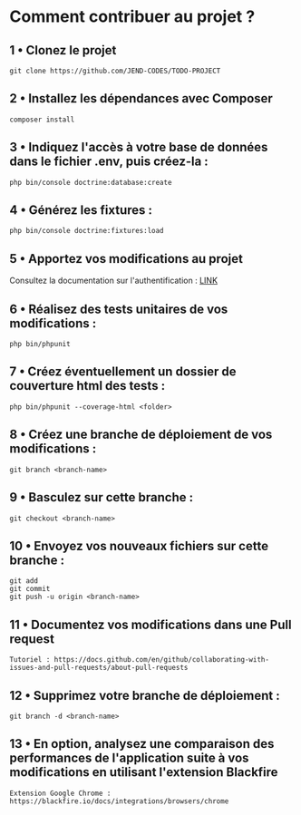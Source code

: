 # Comment contribuer au projet ?

## 1 • Clonez le projet

```text
git clone https://github.com/JEND-CODES/TODO-PROJECT
```

## 2 • Installez les dépendances avec Composer

```text
composer install
```

## 3 • Indiquez l'accès à votre base de données dans le fichier .env, puis créez-la :

```text
php bin/console doctrine:database:create
```

## 4 • Générez les fixtures :

```text
php bin/console doctrine:fixtures:load
```

## 5 • Apportez vos modifications au projet

Consultez la documentation sur l'authentification : [LINK](https://github.com/JEND-CODES/TODO-PROJECT)

## 6 • Réalisez des tests unitaires de vos modifications :

```text
php bin/phpunit
```

## 7 • Créez éventuellement un dossier de couverture html des tests :

```text
php bin/phpunit --coverage-html <folder>
```

## 8 • Créez une branche de déploiement de vos modifications : 

```text
git branch <branch-name>
```

## 9 • Basculez sur cette branche :

```text
git checkout <branch-name>
```

## 10 • Envoyez vos nouveaux fichiers sur cette branche :

```text
git add
git commit
git push -u origin <branch-name>
```

## 11 • Documentez vos modifications dans une Pull request

```text
Tutoriel : https://docs.github.com/en/github/collaborating-with-issues-and-pull-requests/about-pull-requests
```

## 12 • Supprimez votre branche de déploiement :

```text
git branch -d <branch-name>
```

## 13 • En option, analysez une comparaison des performances de l'application suite à vos modifications en utilisant l'extension Blackfire

```text
Extension Google Chrome : https://blackfire.io/docs/integrations/browsers/chrome
```